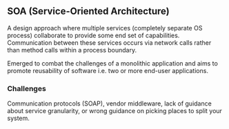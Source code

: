 ## SOA (Service-Oriented Architecture)

A design approach where multiple services (completely separate OS process) collaborate to provide some end set of capabilities. Communication between these services occurs via network calls rather than method calls within a process boundary.

Emerged to combat the challenges of a monolithic application and aims to promote reusability of software i.e. two or more end-user applications.

### Challenges

Communication protocols (SOAP), vendor middleware, lack of guidance about service granularity, or wrong guidance on picking places to split your system.
